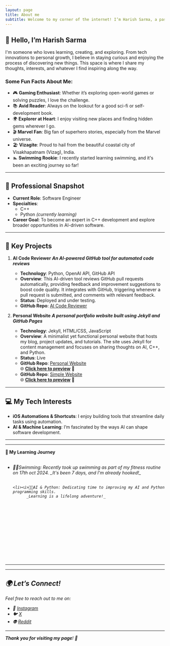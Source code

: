 ```yaml
---
layout: page
title: About me
subtitle: Welcome to my corner of the internet! I’m Harish Sarma, a passionate software engineer based in India.
---
```

<!-- <img style="display: block; margin: 0 auto;" alt="coding" width="498" src="assets/img/programmer.gif"> -->

## 👋 Hello, I’m Harish Sarma

I'm someone who loves learning, creating, and exploring. From tech innovations to personal growth, I believe in staying curious and enjoying the process of discovering new things. This space is where I share my thoughts, interests, and whatever I find inspiring along the way.

### Some Fun Facts About Me:
- 🎮 **Gaming Enthusiast**: Whether it’s exploring open-world games or solving puzzles, I love the challenge.
- 📚 **Avid Reader**: Always on the lookout for a good sci-fi or self-development book.
- 🌍 **Explorer at Heart**: I enjoy visiting new places and finding hidden gems wherever I go.
- 🎬 **Marvel Fan**: Big fan of superhero stories, especially from the Marvel universe.
- 🏖️ **Vizagite**: Proud to hail from the beautiful coastal city of Visakhapatnam (Vizag), India.
- 🏊 **Swimming Rookie**: I recently started learning swimming, and it's been an exciting journey so far!

---

## 💼 Professional Snapshot

- **Current Role**: Software Engineer
- **Specialties**: 
  - C++
  - Python _(currently learning)_
- **Career Goal**: To become an expert in C++ development and explore broader opportunities in AI-driven software.

---

## 🚀 Key Projects

1. **AI Code Reviewer**
   **_An AI-powered GitHub tool for automated code reviews_**  
   - **Technology**: Python, OpenAI API, GitHub API  
   - **Overview**: This AI-driven tool reviews GitHub pull requests automatically, providing feedback and improvement suggestions to boost code quality. It integrates with GitHub, triggering whenever a pull request is submitted, and comments with relevant feedback.  
   - **Status**: Deployed and under testing.  
   - **GitHub Repo**: [AI Code Reviewer](https://github.com/harishsarmav/AI_Code_Review)

2. **Personal Website**
   **_A personal portfolio website built using Jekyll and GitHub Pages_**  
   - **Technology**: Jekyll, HTML/CSS, JavaScript  
   - **Overview**: A minimalist yet functional personal website that hosts my blog, project updates, and tutorials. The site uses Jekyll for content management and focuses on sharing thoughts on AI, C++, and Python.  
   - **Status**: Live  
   - **GitHub Repo**: [Personal Website](https://github.com/harishsarmav/HarishHub)  
     🌐 [**Click here to preview**](https://harishsarmav.github.io/HarishHub/) 🚀  
   - **GitHub Repo**: [Simple Website](https://github.com/harishsarmav/hsv)  
     🌐 [**Click here to preview**](https://harishsarmav.github.io/hsv/) 🚀

---

## 💻 My Tech Interests

- **iOS Automations & Shortcuts**: I enjoy building tools that streamline daily tasks using automation.
- **AI & Machine Learning**: I’m fascinated by the ways AI can shape software development.

---

<hr style="height:2px;border-width:0;color:gray;background-color:gray">

<b>🎯 My Learning Journey</b><br><br>

<ul style="height: 300px; overflow: auto">
    <li><i>🏊‍♂️Swimming: Recently took up swimming as part of my fitness routine on 17th oct 2024. 
          _It's been 7 days, and I'm already hooked!_ 
          
</li><br>

    <li><i>👨‍💻AI & Python: Dedicating time to improving my AI and Python programming skills. 
          _Learning is a lifelong adventure!_ 
    
</li><br>

</ul>

<hr style="height:2px;border-width:0;color:gray;background-color:gray">

---

## 🌍 Let’s Connect!

Feel free to reach out to me on:
- 📸 [Instagram](https://instagram.com/i_am_harishsarma)
- 🐦 [X](https://x.com/harishsarma_v)
- 👽 [Reddit](https://www.reddit.com/user/Relevant-Plantain615/)
  
---

**_Thank you for visiting my page_**! 🙏
